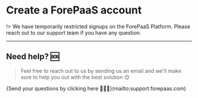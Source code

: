 # Create a ForePaaS account

!> We have temporarily restricted signups on the ForePaaS Platform. Please reach out to our support team if you have any question.

---
## Need help? 🆘

> Feel free to reach out to us by sending us an email and we'll make sure to help you out with the best solution 😊  

{Send your questions by clicking here 👨🏻‍💻}(mailto:support.forepaas.com)